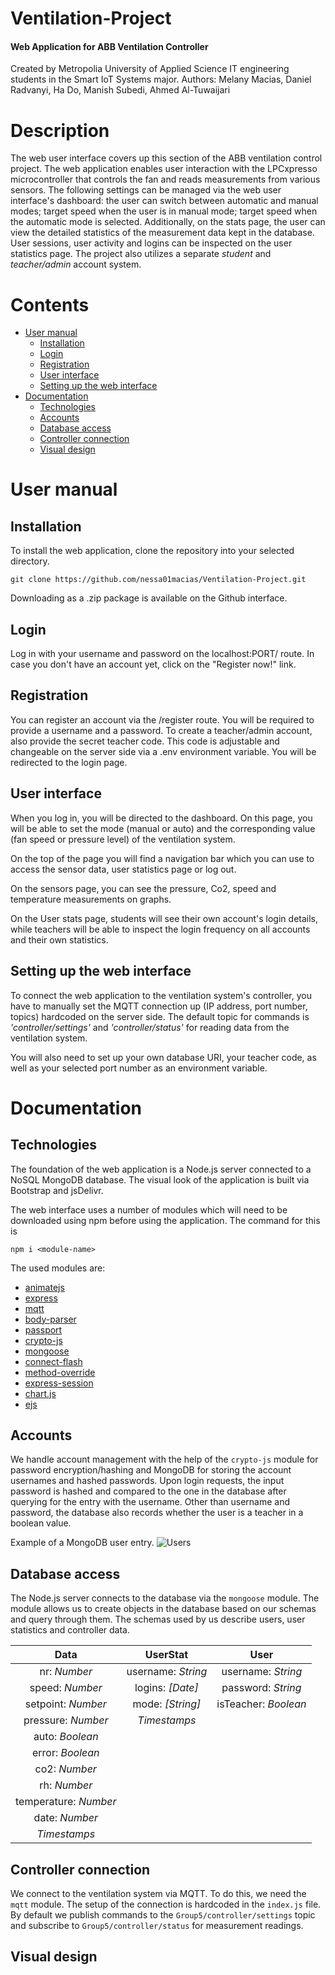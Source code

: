 # Ventilation-Project
#### Web Application for ABB Ventilation Controller
Created by Metropolia University of Applied Science IT engineering students in the Smart IoT Systems major.
Authors: Melany Macias, Daniel Radvanyi, Ha Do, Manish Subedi, Ahmed Al-Tuwaijari
# Description
The web user interface covers up this section of the ABB ventilation control project. The web application enables user interaction with the LPCxpresso microcontroller that controls the fan and reads measurements from various sensors. The following settings can be managed via the web user interface's dashboard: the user can switch between automatic and manual modes; target speed when the user is in manual mode; target speed when the automatic mode is selected. Additionally, on the stats page, the user can view the detailed statistics of the measurement data kept in the database. User sessions, user activity and logins can be inspected on the user statistics page. The project also utilizes a separate *student* and *teacher/admin* account system. 
# Contents
- [User manual](#user-manual)
  * [Installation](#installation)
  * [Login](#login)
  * [Registration](#registration)
  * [User interface](#user-interface)
  * [Setting up the web interface](#setting-up-the-web-interface)
- [Documentation](#documentation)
  * [Technologies](#technologies)
  * [Accounts](#accounts)
  * [Database access](#database-access)
  * [Controller connection](#controller-connection)
  * [Visual design](#visual-design)
# User manual

## Installation
To install the web application, clone the repository into your selected directory.
```
git clone https://github.com/nessa01macias/Ventilation-Project.git
```
Downloading as a .zip package is available on the Github interface.
## Login
Log in with your username and password on the localhost:PORT/ route. In case you don't have an account yet, click on the "Register now!" link.
## Registration
You can register an account via the /register route. You will be required to provide a username and a password. To create a teacher/admin account, also provide the secret teacher code. This code is adjustable and changeable on the server side via a .env environment variable. You will be redirected to the login page.
## User interface
When you log in, you will be directed to the dashboard. On this page, you will be able to set the mode (manual or auto) and the corresponding value (fan speed or pressure level) of the ventilation system.

On the top of the page you will find a navigation bar which you can use to access the sensor data, user statistics page or log out.

On the sensors page, you can see the pressure, Co2, speed and temperature measurements on graphs.

On the User stats page, students will see their own account's login details, while teachers will be able to inspect the login frequency on all accounts and their own statistics.
## Setting up the web interface
To connect the web application to the ventilation system's controller, you have to manually set the MQTT connection up (IP address, port number, topics) hardcoded on the server side. The default topic for commands is <em>'controller/settings'</em> and <em>'controller/status'</em> for reading data from the ventilation system.

You will also need to set up your own database URI, your teacher code, as well as your selected port number as an environment variable.
# Documentation

## Technologies
The foundation of the web application is a Node.js server connected to a NoSQL MongoDB database. The visual look of the application is built via Bootstrap and jsDelivr.

The web interface uses a number of modules which will need to be downloaded using npm before using the application. The command for this is

```
npm i <module-name>
```

The used modules are:
- [animatejs](https://www.npmjs.com/package/animejs)
- [express](https://www.npmjs.com/package/express)
- [mqtt](https://www.npmjs.com/package/mqtt)
- [body-parser](https://www.npmjs.com/package/body-parser)
- [passport](https://www.npmjs.com/package/passport)
- [crypto-js](https://www.npmjs.com/package/crypto-js)
- [mongoose](https://www.npmjs.com/package/mongoose)
- [connect-flash](https://www.npmjs.com/package/connect-flash)
- [method-override](https://www.npmjs.com/package/method-override)
- [express-session](https://www.npmjs.com/package/express-session)
- [chart.js](https://www.npmjs.com/package/chartjs)
- [ejs](https://www.npmjs.com/package/ejs)
## Accounts
We handle account management with the help of the `crypto-js` module for password encryption/hashing and MongoDB for storing the account usernames and hashed passwords. Upon login requests, the input password is hashed and compared to the one in the database after querying for the entry with the username. Other than username and password, the database also records whether the user is a teacher in a boolean value.

Example of a MongoDB user entry.
![Users](https://user-images.githubusercontent.com/70892020/198275946-a433216a-2759-4ee4-b2b7-b15675ec9936.png)

## Database access

The Node.js server connects to the database via the `mongoose` module. The module allows us to create objects in the database based on our schemas and query through them. The schemas used by us describe users, user statistics and controller data.

| Data        | UserStat           | User  |
| :-------------: |:-------------:| :-----:|
| nr: <em>Number</em>| username: <em>String</em> | username:  <em>String</em> |
| speed: <em>Number</em>| logins: <em>[Date]</em>|password:  <em>String</em> |
| setpoint: <em>Number</em> | mode: <em>[String]</em>|isTeacher: <em>Boolean</em> |
| pressure: <em>Number</em> | <em>Timestamps</em>||
| auto: <em>Boolean</em> |||
| error: <em>Boolean</em> |||
| co2: <em>Number</em> |||
| rh: <em>Number</em> |||
| temperature: <em>Number</em> |||
| date: <em>Number</em> |||
| <em>Timestamps</em> |||


## Controller connection

We connect to the ventilation system via MQTT. To do this, we need the `mqtt` module. The setup of the connection is hardcoded in the `index.js` file. By default we publish commands to the `Group5/controller/settings` topic and subscribe to `Group5/controller/status` for measurement readings.

## Visual design
